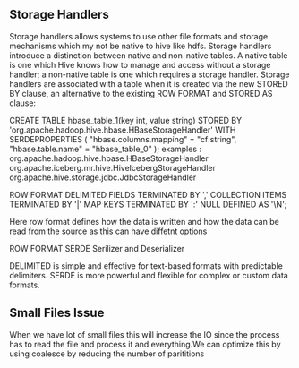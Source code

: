 ## Storage Handlers 

Storage handlers allows systems to use other file formats and storage mechanisms which my not be native to hive like hdfs.
Storage handlers introduce a distinction between native and non-native tables. 
A native table is one which Hive knows how to manage and access without a storage handler; a non-native table is one which requires a storage handler.
Storage handlers are associated with a table when it is created via the new STORED BY clause, an alternative to the existing ROW FORMAT and STORED AS clause:


CREATE TABLE hbase_table_1(key int, value string)
STORED BY 'org.apache.hadoop.hive.hbase.HBaseStorageHandler'
WITH SERDEPROPERTIES (
"hbase.columns.mapping" = "cf:string",
"hbase.table.name" = "hbase_table_0"
);
examples : 
org.apache.hadoop.hive.hbase.HBaseStorageHandler
org.apache.iceberg.mr.hive.HiveIcebergStorageHandler
org.apache.hive.storage.jdbc.JdbcStorageHandler

ROW FORMAT DELIMITED
FIELDS TERMINATED BY ','
COLLECTION ITEMS TERMINATED BY '|'
MAP KEYS TERMINATED BY ':'
NULL DEFINED AS '\\N';

Here row format defines how the data is written and how the data can be read from the source as this can have diffetnt options 

ROW FORMAT SERDE
Serilizer and Deserializer 

DELIMITED is simple and effective for text-based formats with predictable delimiters.
SERDE is more powerful and flexible for complex or custom data formats.


## Small Files Issue 
When we have lot of small files this will increase the IO since the process has to read the file and process it and everything.We can optimize
this by using coalesce by reducing the number of parititions 


